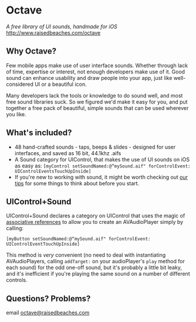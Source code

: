 Octave
======
_A free library of UI sounds, handmade for iOS_  
http://www.raisedbeaches.com/octave

## Why Octave?
Few mobile apps make use of user interface sounds. Whether through lack of time, expertise or interest, not enough developers make use of it. Good sound can enhance usability and draw people into your app, just like well-considered UI or a beautiful icon.

Many developers lack the tools or knowledge to do sound well, and most free sound libraries suck. So we figured we'd make it easy for you, and put together a free pack of beautiful, simple sounds that can be used wherever you like.

## What's included?
- 48 hand-crafted sounds - taps, beeps & slides - designed for user interfaces, and saved as 16 bit, 44.1khz .aifs
- A Sound category for UIControl, that makes the use of UI sounds on iOS as easy as: ```[myControl setSoundNamed:@“mySound.aif" forControlEvent: UIControlEventsTouchUpInside]```
- If you're new to working with sound, it might be worth checking out [our tips](http://www.raisedbeaches.com/octave/tips.html) for some things to think about before you start.

## UIControl+Sound
UIControl+Sound declares a category on UIControl that uses the magic of [associative references](http://oleb.net/blog/2011/05/faking-ivars-in-objc-categories-with-associative-references/) to allow you to create an AVAudioPlayer simply by calling:

````[myButton setSoundNamed:@“mySound.aif" forControlEvent: UIControlEventTouchUpInside]````

This method is _very_ convenient (no need to deal with instantiating AVAudioPlayers, calling ````addTarget:```` on your audioPlayer's  ````play```` method for each sound) for the odd one-off sound, but it's probably a little bit leaky, and it's inefficient if you're playing the same sound on a number of different controls.

## Questions? Problems?
email octave@raisedbeaches.com
